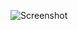 ![Screenshot](https://raw.githubusercontent.com/Cryakl/Ultimate-RAT-Collection/refs/heads/main/MiniMo/Screenshot.png)
